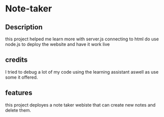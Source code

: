 # Note-taker

## Description 
this project helped me learn more with server.js connecting to html do use node.js to deploy the website and have it work live

## credits
I tried to debug a lot of my code using the learning assistant aswell as use some it offered.

## features 
this project deployes a note taker webiste that can create new notes and delete them.
